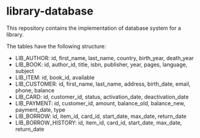# library-database
This repository contains the implementation of database system for a library.<br/>

The tables have the following structure:<br/>
* LIB_AUTHOR: id, first_name, last_name, country, birth_year, death_year
* LIB_BOOK: id, author_id, title, isbn, publisher, year, pages, language, subject
* LIB_ITEM: id, book_id, available
* LIB_CUSTOMER: id, first_name, last_name, address, birth_date, email, phone, balance
* LIB_CARD: id, customer_id, status, activation_date, deactivation_date
* LIB_PAYMENT: id, customer_id, amount, balance_old, balance_new, payment_date, type
* LIB_BORROW: id, item_id, card_id, start_date, max_date, return_date
* LIB_BORROW_HISTORY: id, item_id, card_id, start_date, max_date, return_date
